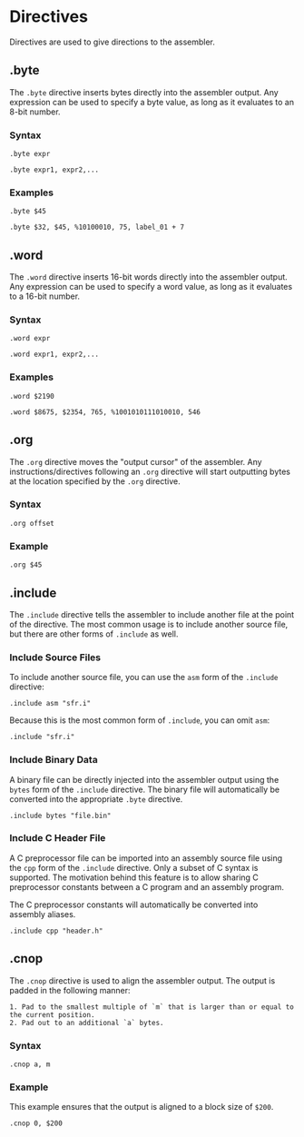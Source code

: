 
Directives
==========

Directives are used to give directions to the assembler.

.byte
-----

The `.byte` directive inserts bytes directly into the assembler
output. Any expression can be used to specify a byte value, as long as
it evaluates to an 8-bit number.

### Syntax

```
.byte expr
```

```
.byte expr1, expr2,...
```

### Examples

```
.byte $45
```

```
.byte $32, $45, %10100010, 75, label_01 + 7
```

.word
-----

The `.word` directive inserts 16-bit words directly into the assembler
output. Any expression can be used to specify a word value, as long as
it evaluates to a 16-bit number.


### Syntax

```
.word expr
```

```
.word expr1, expr2,...
```

### Examples

```
.word $2190
```

```
.word $8675, $2354, 765, %1001010111010010, 546
```

.org
----

The `.org` directive moves the "output cursor" of the assembler. Any
instructions/directives following an `.org` directive will start
outputting bytes at the location specified by the `.org` directive.

### Syntax

```
.org offset
```

### Example

```
.org $45
```

.include
--------

The `.include` directive tells the assembler to include another file
at the point of the directive. The most common usage is to include
another source file, but there are other forms of `.include` as well.

### Include Source Files

To include another source file, you can use the `asm` form of the
`.include` directive:

```
.include asm "sfr.i"
```

Because this is the most common form of `.include`, you can omit `asm`:

```
.include "sfr.i"
```

### Include Binary Data

A binary file can be directly injected into the assembler output using
the `bytes` form of the `.include` directive. The binary file will
automatically be converted into the appropriate `.byte` directive.

```
.include bytes "file.bin"
```

### Include C Header File

A C preprocessor file can be imported into an assembly source file
using the `cpp` form of the `.include` directive. Only a subset of C
syntax is supported. The motivation behind this feature is to allow
sharing C preprocessor constants between a C program and an assembly
program.

The C preprocessor constants will automatically be converted into
assembly aliases.

```
.include cpp "header.h"
```

.cnop
-----

The `.cnop` directive is used to align the assembler output. The
output is padded in the following manner:

    1. Pad to the smallest multiple of `m` that is larger than or equal to the current position.
    2. Pad out to an additional `a` bytes.

### Syntax

```
.cnop a, m
```

### Example

This example ensures that the output is aligned to a block size of `$200`.

```
.cnop 0, $200
```
